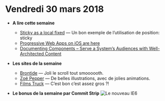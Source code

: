 Vendredi 30 mars 2018
===========================

- **A lire cette semaine**
    + [Sticky as a local fixed](https://css-tricks.com/sticky-as-a-local-fixed/) — Un bon exemple de l’utilisation de position: sticky
    + [Progressive Web Apps on iOS are here](https://medium.com/@firt/progressive-web-apps-on-ios-are-here-d00430dee3a7)
    + [Documenting Components – Serve a System’s Audiences with Well-Architected Content](https://medium.com/eightshapes-llc/documenting-components-9fe59b80c015)
    
- **Les sites de la semaine**
    + [Brontide](https://www.brontidebg.com/) — Joli le scroll tout smoooooth.
    + [Zoë Pepper](https://zoepepper.com/) — De belles illustrations, avec de jolies animations.
    + [Films Truck](https://www.filmtruck.co/) — C’est bon c’est assez gros ?!
    
- **Le bonus de la semaine par Commit Strip**
![Le nouveau IE6](https://www.commitstrip.com/wp-content/uploads/2018/03/Strip-IE6-d%C3%A9mont%C3%A9-sur-sc%C3%A8ne-650-final.jpg)
